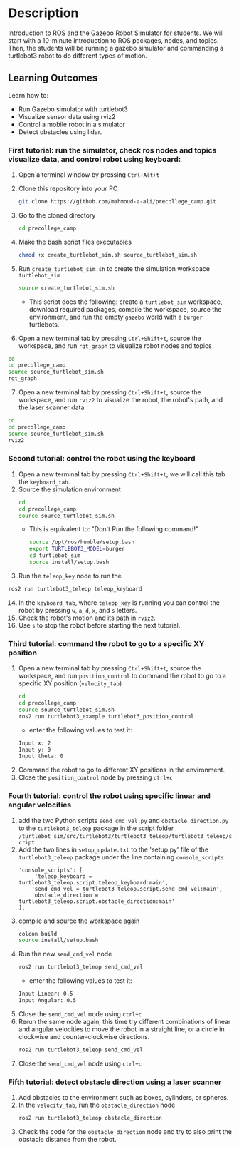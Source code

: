 # Description

Introduction to ROS and the Gazebo Robot Simulator for students. 
We will start with a 10-minute introduction to ROS packages, nodes, and topics. Then, the students will be running a gazebo simulator and commanding a turtlebot3 robot to do different types of motion.

## Learning Outcomes
Learn how to:
- Run Gazebo simulator with turtlebot3
- Visualize sensor data using rviz2
- Control a mobile robot in a simulator 
- Detect obstacles using lidar.


### First tutorial: run the simulator, check ros nodes and topics visualize data, and control robot using keyboard:
1. Open a terminal window by pressing `Ctrl+Alt+t`
2. Clone this repository into your PC
   ```bash
   git clone https://github.com/mahmoud-a-ali/precollege_camp.git
   ```
3. Go to the cloned directory
   ```bash
   cd precollege_camp
   ```
4. Make the bash script files executables
   ```bash
   chmod +x create_turtlebot_sim.sh source_turtlebot_sim.sh
   ```
5. Run `create_turtlebot_sim.sh` to create the simulation workspace `turtlebot_sim`
   ```bash
   source create_turtlebot_sim.sh
   ```
   - This script does the following: create a `turtlebot_sim` workspace, download required packages, compile the workspace, source the environment, and run the empty `gazebo` world with a `burger` turtlebots.
  
6. Open a new terminal tab by pressing `Ctrl+Shift+t`, source the workspace, and run `rqt_graph` to visualize robot nodes and topics
 ```bash
 cd
 cd precollege_camp
 source source_turtlebot_sim.sh
 rqt_graph
 ```
7. Open a new terminal tab by pressing `Ctrl+Shift+t`, source the workspace, and run `rviz2` to visualize the robot, the robot's path, and the laser scanner data
  ```bash
  cd
  cd precollege_camp
  source source_turtlebot_sim.sh
  rviz2
  ```
### Second tutorial: control the robot using the keyboard
1. Open a new terminal tab by pressing `Ctrl+Shift+t`, we will call this tab the `keyboard_tab`.
2. Source the simulation environment
   ```bash
   cd
   cd precollege_camp
   source source_turtlebot_sim.sh
   ```
   - This is equivalent to: "Don't Run the following command!"
     ```bash
     source /opt/ros/humble/setup.bash
     export TURTLEBOT3_MODEL=burger
     cd turtlebot_sim
     source install/setup.bash
     ```
9. Run the `teleop_key` node to run the
  ```bash
  ros2 run turtlebot3_teleop teleop_keyboard 
  ```
14. In the `keyboard_tab`, where `teleop_key` is running you can control the robot by pressing `w`, `a`, `d`, `x`, and `s` letters.
15. Check the robot's motion and its path in `rviz2`.
16. Use `s` to stop the robot before starting the next tutorial.
    
### Third tutorial: command the robot to go to a specific XY position
1. Open a new terminal tab by pressing `Ctrl+Shift+t`, source the workspace, and run `position_control` to command the robot to go to a specific XY position (`velocity_tab`)
   ```bash
   cd
   cd precollege_camp
   source source_turtlebot_sim.sh
   ros2 run turtlebot3_example turtlebot3_position_control
   ```
   - enter the following values to test it:
   ```bash
   Input x: 2
   Input y: 0
   Input theta: 0
   ```
2. Command the robot to go to different XY positions in the environment.
3. Close the `position_control` node by pressing `ctrl+c`
### Fourth tutorial: control the robot using specific linear and angular velocities
1. add the two Python scripts `send_cmd_vel.py` and `obstacle_direction.py` to the `turtlebot3_teleop` package in the script folder `/turtlebot_sim/src/turtlebot3/turtlebot3_teleop/turtlebot3_teleop/script`
2. Add the two lines in `setup_update.txt` to the 'setup.py' file of the `turtlebot3_teleop` package under the line containing `console_scripts`
   ```
   'console_scripts': [
        'teleop_keyboard = turtlebot3_teleop.script.teleop_keyboard:main',
       'send_cmd_vel = turtlebot3_teleop.script.send_cmd_vel:main',
       'obstacle_direction = turtlebot3_teleop.script.obstacle_direction:main'
   ],
   ```
3. compile and source the workspace again
   ```bash
   colcon build
   source install/setup.bash
   ```
4. Run the new `send_cmd_vel` node
   ```bash
   ros2 run turtlebot3_teleop send_cmd_vel
   ```
   - enter the following values to test it:
   ```bash
   Input Linear: 0.5
   Input Angular: 0.5
   ```
5. Close the `send_cmd_vel` node using `ctrl+c`
6. Rerun the same node again, this time try different combinations of linear and angular velocities to move the robot in a straight line, or a circle in clockwise and counter-clockwise directions.
   ```bash
   ros2 run turtlebot3_teleop send_cmd_vel
   ```
7. Close the `send_cmd_vel` node using `ctrl+c`
### Fifth tutorial: detect obstacle direction using a laser scanner
1. Add obstacles to the environment such as boxes, cylinders, or spheres.
2. In the `velocity_tab`, run the `obstacle_direction` node
   ```bash
   ros2 run turtlebot3_teleop obstacle_direction
   ```
3. Check the code for the `obstacle_direction` node and try to also print the obstacle distance from the robot.


